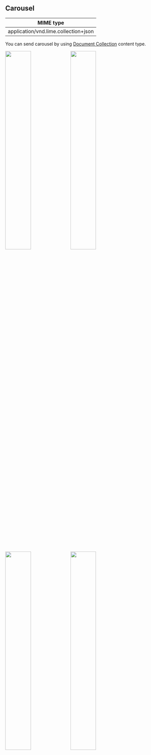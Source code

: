 ## Carousel


| MIME type                            |
|--------------------------------------|
| application/vnd.lime.collection+json |

You can send carousel by using [Document Collection](http://boyce.local:4567/#collection) content type.

<img src="https://uploaddeimagens.com.br/images/001/145/407/original/74bc4b5f-4620-42a1-847d-e712e1720d34.jpg?1508761138" width="40%"></img>
<img src="https://uploaddeimagens.com.br/images/001/145/413/original/9f19bcc6-5648-4787-86ad-43165f8610fb.jpg?1508761210" width="40%"></img>

<img src="https://uploaddeimagens.com.br/images/001/147/183/original/DocumentCollectionBlipChat.png?1508857904" width="40%"></img>
<img src="https://uploaddeimagens.com.br/images/001/147/185/original/DocumentCollection2BlipChat.png?1508857931" width="40%"></img>    
